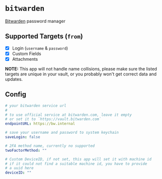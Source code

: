 # `bitwarden`

[Bitwarden](https://bitwarden.com/) password manager

## Supported Targets (`from`)

- [x] Login (`username` & `password`)
- [x] Custom Fields
- [x] Attachments

__NOTE:__ This app will not handle name collisions, please make sure the listed targets are unique in your vault, or you probably won't get correct data and updates.

## Config

```yaml
# your bitwarden service url
#
# to use official service at bitwarden.com, leave it empty
# or set it to `https://vault.bitwarden.com`
endpointURL: https://bw.internal

# save your username and password to system keychain
saveLogin: false

# 2FA method name, currently no supported
twoFactorMethod: ""

# Custom DeviceID, if not set, this app will set it with machine id
# if it could not find a suitable machine id, you have to provide
# a uuid here
deviceID: ""
```
